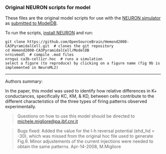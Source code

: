 ### Original NEURON scripts for model

These files are the original model scripts for use with the [NEURON simulator](https://www.neuron.yale.edu/neuron/) as [submitted to ModelDB](https://senselab.med.yale.edu/modeldb/showModel.cshtml?model=101629).

To run the scripts, [install NEURON](https://www.neuron.yale.edu/neuron/download) and run:

    git clone https://github.com/OpenSourceBrain/Hemond2008-CA3PyramidalCell.git  # clones the git repository
    cd Hemond2008-CA3PyramidalCell/ModelDB
    nrnivmodl  # compile .mod files
    nrngui ca3b-cell1zr.hoc  # runs a simulation
    select a figure (to reproduce) by clicking on a figure name (fig 9b is implemented in NeuroML2)

-------------------------------------------------------------------------------------------------------------------

Authors summary:

In the paper, this model was used to identify how relative differences in K+ conductances, specifically KC, KM, & KD, between cells contribute to the different characteristics of the three types of firing patterns observed experimentally.

> Questions on how to use this model should be directed to michele.migliore@pa.ibf.cnr.it

> Bugs fixed: Added the value for the I-h reversal potential (ehd_hd = -30), which was missed from the original hoc file used to generate Fig.9. Minor adjustements of the current injections were needed to obtain the same patterns.  Apr-14-2008, M.Migliore

